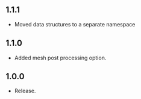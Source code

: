 ## 1.1.1

- Moved data structures to a separate namespace

## 1.1.0

- Added mesh post processing option.

## 1.0.0

- Release.
